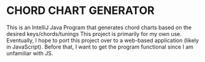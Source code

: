 # CHORD CHART GENERATOR
 This is an IntelliJ Java Program that generates chord charts based on the desired keys/chords/tunings
 This project is primarily for my own use.
 Eventually, I hope to port this project over to a web-based application (likely in JavaScript).
 Before that, I want to get the program functional since I am unfamiliar with JS.
